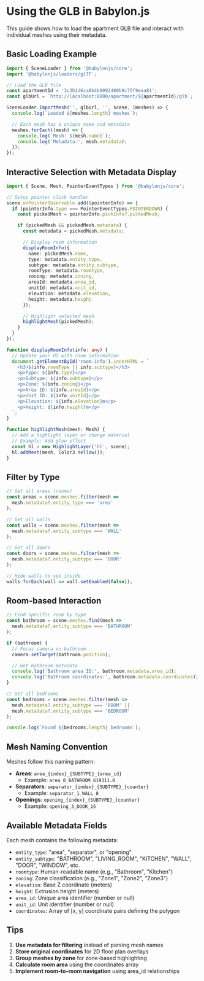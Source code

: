 # Using the GLB in Babylon.js

This guide shows how to load the apartment GLB file and interact with individual meshes using their metadata.

## Basic Loading Example

```typescript
import { SceneLoader } from '@babylonjs/core';
import '@babylonjs/loaders/glTF';

// Load the GLB file
const apartmentId = '3c3b1d6ca8b4b9092480b8c75f9eaa81';
const glbUrl = `http://localhost:8000/apartment/${apartmentId}/glb`;

SceneLoader.ImportMesh('', glbUrl, '', scene, (meshes) => {
  console.log(`Loaded ${meshes.length} meshes`);

  // Each mesh has a unique name and metadata
  meshes.forEach((mesh) => {
    console.log(`Mesh: ${mesh.name}`);
    console.log('Metadata:', mesh.metadata);
  });
});
```

## Interactive Selection with Metadata Display

```typescript
import { Scene, Mesh, PointerEventTypes } from '@babylonjs/core';

// Setup pointer click handler
scene.onPointerObservable.add((pointerInfo) => {
  if (pointerInfo.type === PointerEventTypes.POINTERDOWN) {
    const pickedMesh = pointerInfo.pickInfo?.pickedMesh;

    if (pickedMesh && pickedMesh.metadata) {
      const metadata = pickedMesh.metadata;

      // Display room information
      displayRoomInfo({
        name: pickedMesh.name,
        type: metadata.entity_type,
        subtype: metadata.entity_subtype,
        roomType: metadata.roomtype,
        zoning: metadata.zoning,
        areaId: metadata.area_id,
        unitId: metadata.unit_id,
        elevation: metadata.elevation,
        height: metadata.height
      });

      // Highlight selected mesh
      highlightMesh(pickedMesh);
    }
  }
});

function displayRoomInfo(info: any) {
  // Update your UI with room information
  document.getElementById('room-info').innerHTML = `
    <h3>${info.roomType || info.subtype}</h3>
    <p>Type: ${info.type}</p>
    <p>Subtype: ${info.subtype}</p>
    <p>Zone: ${info.zoning}</p>
    <p>Area ID: ${info.areaId}</p>
    <p>Unit ID: ${info.unitId}</p>
    <p>Elevation: ${info.elevation}m</p>
    <p>Height: ${info.height}m</p>
  `;
}

function highlightMesh(mesh: Mesh) {
  // Add a highlight layer or change material
  // Example: Add glow effect
  const hl = new HighlightLayer('hl', scene);
  hl.addMesh(mesh, Color3.Yellow());
}
```

## Filter by Type

```typescript
// Get all areas (rooms)
const areas = scene.meshes.filter(mesh =>
  mesh.metadata?.entity_type === 'area'
);

// Get all walls
const walls = scene.meshes.filter(mesh =>
  mesh.metadata?.entity_subtype === 'WALL'
);

// Get all doors
const doors = scene.meshes.filter(mesh =>
  mesh.metadata?.entity_subtype === 'DOOR'
);

// Hide walls to see inside
walls.forEach(wall => wall.setEnabled(false));
```

## Room-based Interaction

```typescript
// Find specific room by type
const bathroom = scene.meshes.find(mesh =>
  mesh.metadata?.entity_subtype === 'BATHROOM'
);

if (bathroom) {
  // Focus camera on bathroom
  camera.setTarget(bathroom.position);

  // Get bathroom metadata
  console.log('Bathroom area ID:', bathroom.metadata.area_id);
  console.log('Bathroom coordinates:', bathroom.metadata.coordinates);
}

// Get all bedrooms
const bedrooms = scene.meshes.filter(mesh =>
  mesh.metadata?.entity_subtype === 'ROOM' ||
  mesh.metadata?.entity_subtype === 'BEDROOM'
);

console.log(`Found ${bedrooms.length} bedrooms`);
```

## Mesh Naming Convention

Meshes follow this naming pattern:
- **Areas**: `area_{index}_{SUBTYPE}_{area_id}`
  - Example: `area_0_BATHROOM_619311.0`
- **Separators**: `separator_{index}_{SUBTYPE}_{counter}`
  - Example: `separator_1_WALL_8`
- **Openings**: `opening_{index}_{SUBTYPE}_{counter}`
  - Example: `opening_3_DOOR_15`

## Available Metadata Fields

Each mesh contains the following metadata:
- `entity_type`: "area", "separator", or "opening"
- `entity_subtype`: "BATHROOM", "LIVING_ROOM", "KITCHEN", "WALL", "DOOR", "WINDOW", etc.
- `roomtype`: Human-readable name (e.g., "Bathroom", "Kitchen")
- `zoning`: Zone classification (e.g., "Zone1", "Zone2", "Zone3")
- `elevation`: Base Z coordinate (meters)
- `height`: Extrusion height (meters)
- `area_id`: Unique area identifier (number or null)
- `unit_id`: Unit identifier (number or null)
- `coordinates`: Array of [x, y] coordinate pairs defining the polygon

## Tips

1. **Use metadata for filtering** instead of parsing mesh names
2. **Store original coordinates** for 2D floor plan overlays
3. **Group meshes by zone** for zone-based highlighting
4. **Calculate room area** using the coordinates array
5. **Implement room-to-room navigation** using area_id relationships
